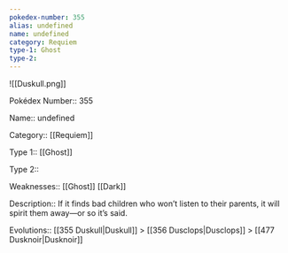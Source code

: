 ```yaml
---
pokedex-number: 355
alias: undefined
name: undefined
category: Requiem
type-1: Ghost
type-2: 
---
```


![[Duskull.png]]

Pokédex Number:: 355

Name:: undefined

Category:: [[Requiem]]

Type 1:: [[Ghost]]

Type 2:: 

Weaknesses:: [[Ghost]] [[Dark]]

Description:: If it finds bad children who won’t listen to their parents, it will spirit them away—or so it’s said.

Evolutions:: [[355 Duskull|Duskull]] > [[356 Dusclops|Dusclops]] > [[477 Dusknoir|Dusknoir]]